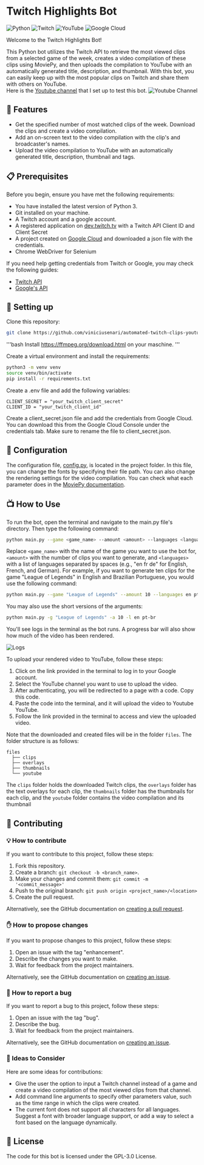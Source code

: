# Twitch Highlights Bot

![Python](https://img.shields.io/badge/Python-3776AB?style=for-the-badge&logo=python&logoColor=white)
![Twitch](https://img.shields.io/badge/Twitch-9146FF?style=for-the-badge&logo=twitch&logoColor=white)
![YouTube](https://img.shields.io/badge/YouTube-FF0000?style=for-the-badge&logo=youtube&logoColor=white)
![Google Cloud](https://img.shields.io/badge/Google%20Cloud-4285F4?style=for-the-badge&logo=google-cloud&logoColor=white)

Welcome to the Twitch Highlights Bot!

This Python bot utilizes the Twitch API to retrieve the most viewed clips from a selected game of the week, creates a video compilation of these clips using MoviePy, and then uploads the compilation to YouTube with an automatically generated title, description, and thumbnail. With this bot, you can easily keep up with the most popular clips on Twitch and share them with others on YouTube.  
Here is the [Youtube channel](https://www.youtube.com/@mostwatchedtwitchclips) that I set up to test this bot.
![Youtube Channel](https://i.imgur.com/blU5A32.png)


## 🎥 Features
- Get the specified number of most watched clips of the week. Download the clips and create a video compilation.
- Add an on-screen text to the video compilation with the clip's and broadcaster's names.
- Upload the video compilation to YouTube with an automatically generated title, description, thumbnail and tags.

## 📋 Prerequisites
Before you begin, ensure you have met the following requirements:
- You have installed the latest version of Python 3.
- Git installed on your machine.
- A Twitch account and a google account.
- A registered application on [dev.twitch.tv](https://dev.twitch.tv/console) with a Twitch API Client ID and Client Secret
- A project created on [Google Cloud](https://cloud.google.com/) and downloaded a json file with the credentials.
- Chrome WebDriver for Selenium

If you need help getting credentials from Twitch or Google, you may check the following guides:
- [Twitch API](https://dev.twitch.tv/docs/authentication/register-app)
- [Google's API](https://developers.google.com/people/quickstart/python)


## 💾 Setting up
Clone this repository:
```bash
git clone https://github.com/viniciusenari/automated-twitch-clips-youtube-channel
```

'''bash
Install https://ffmpeg.org/download.html on your maschine.
'''

Create a virtual environment and install the requirements:
```bash
python3 -m venv venv
source venv/bin/activate
pip install -r requirements.txt
```
Create a .env file and add the following variables:
```
CLIENT_SECRET = "your_twitch_client_secret"
CLIENT_ID = "your_twitch_client_id"
```
Create a client_secret.json file and add the credentials from Google Cloud. You can download this from the Google Cloud Console under the credentials tab. Make sure to rename the file to client_secret.json.

## 🔧 Configuration
The configuration file, [config.py](https://github.com/viniciusenari/automated-twitch-clips-youtube-channel/blob/main/project/config.py), is located in the project folder. In this file, you can change the fonts by specifying their file path. You can also change the rendering settings for the video compilation.
You can check what each parameter does in the [MoviePy documentation](https://zulko.github.io/moviepy/ref/VideoClip/VideoClip.html?highlight=write_videofile#moviepy.video.compositing.CompositeVideoClip.CompositeVideoClip.write_videofile).


## 📺 How to Use
To run the bot, open the terminal and navigate to the main.py file's directory. Then type the following command:
```bash
python main.py --game <game_name> --amount <amount> --languages <languages>
```
Replace `<game_name>` with the name of the game you want to use the bot for, `<amount>` with the number of clips you want to generate, and `<languages>` with a list of languages separated by spaces (e.g., "en fr de" for English, French, and German).
For example, if you want to generate ten clips for the game "League of Legends" in English and Brazilian Portuguese, you would use the following command:
```bash
python main.py --game "League of Legends" --amount 10 --languages en pt-br
```
You may also use the short versions of the arguments:
```bash
python main.py -g "League of Legends" -a 10 -l en pt-br
```
You'll see logs in the terminal as the bot runs. A progress bar will also show how much of the video has been rendered.

![Logs](https://i.imgur.com/GwXJVgx.png)

To upload your rendered video to YouTube, follow these steps:

1. Click on the link provided in the terminal to log in to your Google account.
2. Select the YouTube channel you want to use to upload the video.
3. After authenticating, you will be redirected to a page with a code. Copy this code.
4. Paste the code into the terminal, and it will upload the video to Youtube YouTube.
5. Follow the link provided in the terminal to access and view the uploaded video.

Note that the downloaded and created files will be in the folder `files`. The folder structure is as follows:
```
files  
  ├── clips  
  ├── overlays  
  ├── thumbnails
  └── youtube 
```
The `clips` folder holds the downloaded Twitch clips, the `overlays` folder has the text overlays for each clip, the `thumbnails` folder has the thumbnails for each clip, and the `youtube` folder contains the video compilation and its thumbnail

## 🤝 Contributing
### 💡 How to contribute
If you want to contribute to this project, follow these steps:

1. Fork this repository.
2. Create a branch: `git checkout -b <branch_name>`.
3. Make your changes and commit them: `git commit -m '<commit_message>'`
4. Push to the original branch: `git push origin <project_name>/<location>`
5. Create the pull request.

Alternatively, see the GitHub documentation on [creating a pull request](https://help.github.com/en/github/collaborating-with-issues-and-pull-requests/creating-a-pull-request).

### ✋ How to propose changes
If you want to propose changes to this project, follow these steps:

1. Open an issue with the tag "enhancement".
2. Describe the changes you want to make.
3. Wait for feedback from the project maintainers.

Alternatively, see the GitHub documentation on [creating an issue](https://docs.github.com/en/issues/tracking-your-work-with-issues/creating-issues/creating-an-issue).

### 🐛 How to report a bug
If you want to report a bug to this project, follow these steps:

1. Open an issue with the tag "bug".
2. Describe the bug.
3. Wait for feedback from the project maintainers.

Alternatively, see the GitHub documentation on [creating an issue](https://docs.github.com/en/issues/tracking-your-work-with-issues/creating-issues/creating-an-issue).

### 🤔 Ideas to Consider
Here are some ideas for contributions:

- Give the user the option to input a Twitch channel instead of a game and create a video compilation of the most viewed clips from that channel.
- Add command line arguments to specify other parameters value, such as the time range in which the clips were created.
- The current font does not support all characters for all languages. Suggest a font with broader language support, or add a way to select a font based on the language dynamically.


## 📜 License
The code for this bot is licensed under the GPL-3.0 License.
